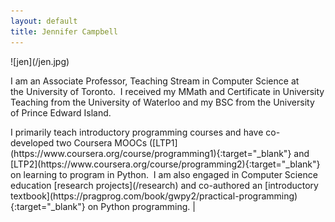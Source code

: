 ```yaml
---
layout: default
title: Jennifer Campbell
---
```



<div class="grid">
<div class="unit one-third">
![jen](/jen.jpg)
</div>

<div class="unit two-thirds" left-padding="10px">
<div class="lead pretty-links">
<p>
I am an Associate Professor, Teaching Stream in Computer Science at the University of Toronto.  I received my MMath and Certificate in University Teaching from the University of Waterloo and my BSC from the University of Prince Edward Island.  
</p>
I primarily teach introductory programming courses and have co-developed two Coursera MOOCs ([LTP1](https://www.coursera.org/course/programming1){:target="_blank"} and [LTP2](https://www.coursera.org/course/programming2){:target="_blank"} on learning to program in Python.  I am also engaged in Computer Science education [research projects](/research) and co-authored an [introductory textbook](https://pragprog.com/book/gwpy2/practical-programming){:target="_blank"} on Python programming.
|
</div>
</div>
</div>